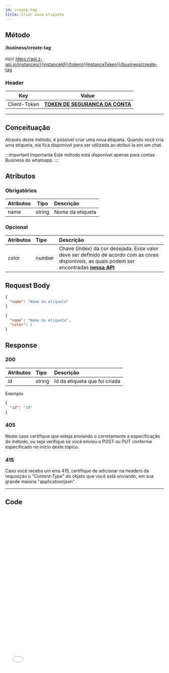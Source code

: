 ```yaml
---
id: create-tag
title: Criar nova etiqueta
---
```


## Método

#### /business/create-tag

`POST` https://api.z-api.io/instances/{{instanceId}}/token/{{instanceToken}}/business/create-tag

### Header

|     Key      |                            Value                            |
| :----------: | :---------------------------------------------------------: |
| Client-Token | **[TOKEN DE SEGURANÇA DA CONTA](../security/client-token)** |

---

## Conceituação

Através deste método, é possível criar uma nova etiqueta. Quando você cria uma etiqueta, ela fica disponível para ser utilizada ao atribuí-la em um chat.

:::important Importante
Este método está disponível apenas para contas Business do whatsapp.
:::

## Atributos

### Obrigatórios

| Atributos |  Tipo  | Descrição        |
| :-------- | :----: | :--------------- |
| name      | string | Nome da etiqueta |

### Opcional

| Atributos | Tipo | Descrição |
| :-- | :-- | :-- |
| color | number | Chave (index) da cor desejada. Esse valor deve ser definido de acordo com as cores disponíveis, as quais podem ser encontradas **[nessa API](./get-tags-colors.md)** |

## Request Body

```json
{
  "name": "Nome da etiqueta"
}

{
  "name": "Nome da etiqueta",
  "color": 1
}
```

## Response

### 200

| Atributos | Tipo   | Descrição                     |
| :-------- | :----- | :---------------------------- |
| id        | string | Id da etiqueta que foi criada |

Exemplo

```json
{
  "id": "10"
}
```

### 405

Neste caso certifique que esteja enviando o corretamente a especificação do método, ou seja verifique se você enviou o POST ou PUT conforme especificado no inicio deste tópico.

### 415

Caso você receba um erro 415, certifique de adicionar na headers da requisição o "Content-Type" do objeto que você está enviando, em sua grande maioria "application/json"

---

## Code

<iframe src="//api.apiembed.com/?source=https://raw.githubusercontent.com/Z-API/z-api-docs/main/json-examples/create-tag.json&targets=all" frameborder="0" scrolling="no" width="100%" height="500px" seamless></iframe>
